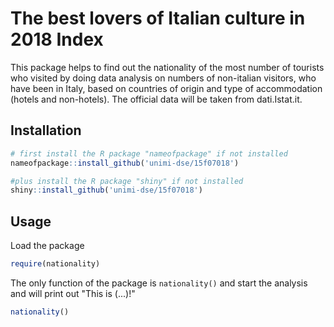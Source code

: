 # The best lovers of Italian culture in 2018 Index

This package helps to find out the nationality of the most number of tourists who visited by doing data analysis on numbers of non-italian visitors, who have been in Italy, based on countries of origin and type of accommodation (hotels and non-hotels). The official data will be taken from dati.Istat.it.

## Installation

```R
# first install the R package "nameofpackage" if not installed
nameofpackage::install_github('unimi-dse/15f07018')
```
```R
#plus install the R package "shiny" if not installed
shiny::install_github('unimi-dse/15f07018')
```

## Usage

Load the package

```R
require(nationality)
```

The only function of the package is `nationality()` and start the analysis and will print out "This is (...)!"

```R
nationality()
```
